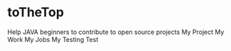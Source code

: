 # toTheTop
Help JAVA beginners to contribute to open source projects 
My Project
My Work
My Jobs
My Testing
Test
